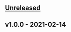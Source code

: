 <a name="unreleased"></a>

## [Unreleased]


<a name="v1.0.0"></a>

## v1.0.0 - 2021-02-14


[Unreleased]: https://github.com/Amutaa/auto_changelog_demo/compare/v1.0.0...HEAD
